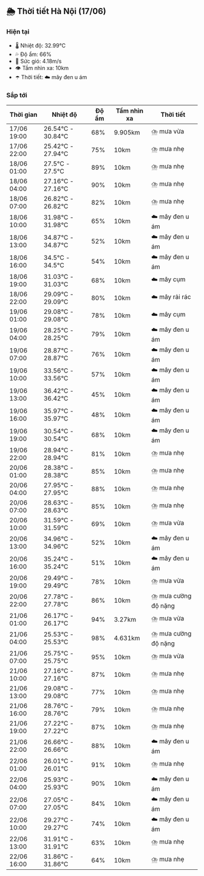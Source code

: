 ## 🌦️ Thời tiết Hà Nội (17/06)

### Hiện tại

- 🌡️ Nhiệt độ: 32.99℃
- 💦 Độ ẩm: 66%
- 💨 Sức gió: 4.18m/s
- 👁️ Tầm nhìn xa: 10km
- ☂️ Thời tiết: ☁️ mây đen u ám

### Sắp tới

| Thời gian | Nhiệt độ | Độ ẩm | Tầm nhìn xa | Thời tiết |
| --- | --- | --- | --- | --- |
| 17/06 19:00 | 26.54℃ - 30.84℃ | 68% | 9.905km | ⛈️ mưa vừa |
| 17/06 22:00 | 25.42℃ - 27.94℃ | 75% | 10km | ⛈️ mưa nhẹ |
| 18/06 01:00 | 27.5℃ - 27.5℃ | 89% | 10km | ⛈️ mưa nhẹ |
| 18/06 04:00 | 27.16℃ - 27.16℃ | 90% | 10km | ⛈️ mưa nhẹ |
| 18/06 07:00 | 26.82℃ - 26.82℃ | 82% | 10km | ⛈️ mưa nhẹ |
| 18/06 10:00 | 31.98℃ - 31.98℃ | 65% | 10km | ☁️ mây đen u ám |
| 18/06 13:00 | 34.87℃ - 34.87℃ | 52% | 10km | ☁️ mây đen u ám |
| 18/06 16:00 | 34.5℃ - 34.5℃ | 54% | 10km | ☁️ mây đen u ám |
| 18/06 19:00 | 31.03℃ - 31.03℃ | 68% | 10km | ☁️ mây cụm |
| 18/06 22:00 | 29.09℃ - 29.09℃ | 80% | 10km | ☁️ mây rải rác |
| 19/06 01:00 | 29.08℃ - 29.08℃ | 78% | 10km | ☁️ mây cụm |
| 19/06 04:00 | 28.25℃ - 28.25℃ | 79% | 10km | ☁️ mây đen u ám |
| 19/06 07:00 | 28.87℃ - 28.87℃ | 76% | 10km | ☁️ mây đen u ám |
| 19/06 10:00 | 33.56℃ - 33.56℃ | 57% | 10km | ☁️ mây đen u ám |
| 19/06 13:00 | 36.42℃ - 36.42℃ | 45% | 10km | ☁️ mây đen u ám |
| 19/06 16:00 | 35.97℃ - 35.97℃ | 48% | 10km | ☁️ mây đen u ám |
| 19/06 19:00 | 30.54℃ - 30.54℃ | 68% | 10km | ☁️ mây đen u ám |
| 19/06 22:00 | 28.94℃ - 28.94℃ | 81% | 10km | ⛈️ mưa nhẹ |
| 20/06 01:00 | 28.38℃ - 28.38℃ | 85% | 10km | ⛈️ mưa nhẹ |
| 20/06 04:00 | 27.95℃ - 27.95℃ | 88% | 10km | ⛈️ mưa nhẹ |
| 20/06 07:00 | 28.63℃ - 28.63℃ | 85% | 10km | ⛈️ mưa nhẹ |
| 20/06 10:00 | 31.59℃ - 31.59℃ | 69% | 10km | ⛈️ mưa vừa |
| 20/06 13:00 | 34.96℃ - 34.96℃ | 52% | 10km | ☁️ mây đen u ám |
| 20/06 16:00 | 35.24℃ - 35.24℃ | 51% | 10km | ☁️ mây đen u ám |
| 20/06 19:00 | 29.49℃ - 29.49℃ | 78% | 10km | ⛈️ mưa vừa |
| 20/06 22:00 | 27.78℃ - 27.78℃ | 86% | 10km | ⛈️ mưa cường độ nặng |
| 21/06 01:00 | 26.17℃ - 26.17℃ | 94% | 3.27km | ⛈️ mưa vừa |
| 21/06 04:00 | 25.53℃ - 25.53℃ | 98% | 4.631km | ⛈️ mưa cường độ nặng |
| 21/06 07:00 | 25.75℃ - 25.75℃ | 95% | 10km | ⛈️ mưa vừa |
| 21/06 10:00 | 27.16℃ - 27.16℃ | 87% | 10km | ⛈️ mưa nhẹ |
| 21/06 13:00 | 29.08℃ - 29.08℃ | 77% | 10km | ⛈️ mưa nhẹ |
| 21/06 16:00 | 28.76℃ - 28.76℃ | 79% | 10km | ⛈️ mưa nhẹ |
| 21/06 19:00 | 27.22℃ - 27.22℃ | 87% | 10km | ⛈️ mưa nhẹ |
| 21/06 22:00 | 26.66℃ - 26.66℃ | 88% | 10km | ☁️ mây đen u ám |
| 22/06 01:00 | 26.01℃ - 26.01℃ | 91% | 10km | ⛈️ mưa nhẹ |
| 22/06 04:00 | 25.93℃ - 25.93℃ | 90% | 10km | ☁️ mây đen u ám |
| 22/06 07:00 | 27.05℃ - 27.05℃ | 84% | 10km | ☁️ mây đen u ám |
| 22/06 10:00 | 29.27℃ - 29.27℃ | 74% | 10km | ☁️ mây đen u ám |
| 22/06 13:00 | 31.91℃ - 31.91℃ | 63% | 10km | ⛈️ mưa nhẹ |
| 22/06 16:00 | 31.86℃ - 31.86℃ | 64% | 10km | ⛈️ mưa nhẹ |
